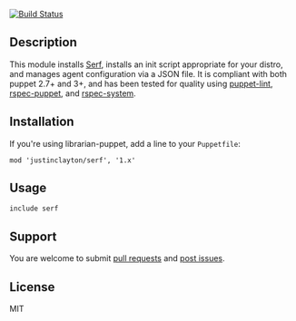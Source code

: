 [![Build Status](https://travis-ci.org/justinclayton/puppet-module-serf.svg?branch=master)](https://travis-ci.org/justinclayton/puppet-module-serf)

Description
-------
This module installs [Serf](http://serfdom.io), installs an init script appropriate for your distro,
and manages agent configuration via a JSON file. It is compliant with both puppet 2.7+ and 3+, and has been tested for quality using [puppet-lint](http://github.com/puppetlabs/puppet-lint), [rspec-puppet](http://github.com/rodjek/rspec-puppet), and [rspec-system](http://github.com/puppetlabs/rspec-system).

Installation
------
If you're using librarian-puppet, add a line to your `Puppetfile`:

```
mod 'justinclayton/serf', '1.x'
```

Usage
------
```
include serf
```

Support
-------

You are welcome to submit [pull requests](https://github.com/justinclayton/puppet-module-serf/pull_requests) and [post issues](https://github.com/justinclayton/puppet-module-serf/issues).

License
-------
MIT
